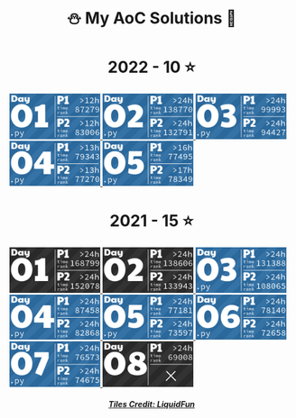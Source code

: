 <h1 align="center">
⛄ My AoC Solutions 🎄
</h1>

<!-- AOC TILES BEGIN -->
<h1 align="center">
  2022 - 10 ⭐
</h1>
<a href="2022/01/solver.py">
  <img src="Media/2022/01.png" width="161px">
</a>
<a href="2022/02/solver.py">
  <img src="Media/2022/02.png" width="161px">
</a>
<a href="2022/03/solver.py">
  <img src="Media/2022/03.png" width="161px">
</a>
<a href="2022/04/solver.py">
  <img src="Media/2022/04.png" width="161px">
</a>
<a href="2022/05/solver.py">
  <img src="Media/2022/05.png" width="161px">
</a>
<h1 align="center">
  2021 - 15 ⭐
</h1>
<a href="None">
  <img src="Media/2021/01.png" width="161px">
</a>
<a href="None">
  <img src="Media/2021/02.png" width="161px">
</a>
<a href="2021/03/binary_diagnostic.py">
  <img src="Media/2021/03.png" width="161px">
</a>
<a href="2021/04/squid_bingo.py">
  <img src="Media/2021/04.png" width="161px">
</a>
<a href="2021/05/hydrothermal_venture.py">
  <img src="Media/2021/05.png" width="161px">
</a>
<a href="2021/06/lantern_fish.py">
  <img src="Media/2021/06.png" width="161px">
</a>
<a href="2021/07/treachery_of_whales.py">
  <img src="Media/2021/07.png" width="161px">
</a>
<a href="None">
  <img src="Media/2021/08.png" width="161px">
</a>
<!-- AOC TILES END -->

<h5 align="center">
<p><a href="https://github.com/LiquidFun/adventofcode">Tiles Credit: LiquidFun</a></p>
</h5>
